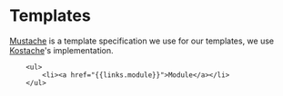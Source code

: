 # Templates

[Mustache](https://github.com/mustache) is a template specification we use for our templates, we use 
 [Kostache](https://github.com/zombor/KOstache)'s implementation.


		<ul>
			<li><a href="{{links.module}}">Module</a></li>
		</ul>

